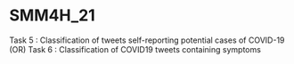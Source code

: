 # SMM4H_21
Task 5 : Classification of tweets self-reporting potential cases of COVID-19 (OR) Task 6 : Classification of COVID19 tweets containing symptoms
